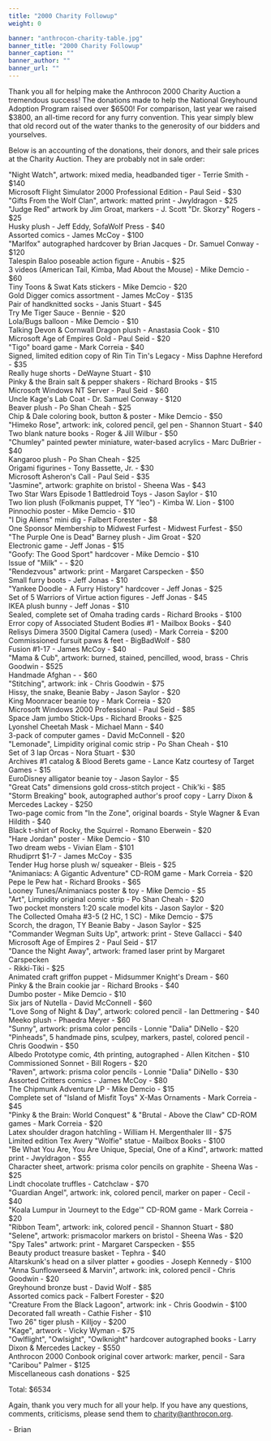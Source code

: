 ```yaml
---
title: "2000 Charity Followup"
weight: 0

banner: "anthrocon-charity-table.jpg"
banner_title: "2000 Charity Followup"
banner_caption: ""
banner_author: ""
banner_url: ""
---
```


Thank you all for helping make the Anthrocon 2000 Charity Auction a tremendous success!&nbsp;The donations made to help the National Greyhound Adoption Program raised over $6500!&nbsp;For comparison, last year we raised $3800, an all-time record for any furry convention.&nbsp;This year simply blew that old record out of the water thanks to the generosity of our bidders and yourselves.

Below is an accounting of the donations, their donors, and their sale prices at the Charity Auction.&nbsp;They are probably not in sale order:

"Night Watch", artwork: mixed media, headbanded tiger - Terrie Smith - $140<br>
Microsoft Flight Simulator 2000 Professional Edition - Paul Seid - $30<br>
"Gifts From the Wolf Clan", artwork: matted print - Jwyldragon - $25<br>
"Judge Red" artwork by Jim Groat, markers - J. Scott "Dr. Skorzy" Rogers - $25<br>
Husky plush - Jeff Eddy, SofaWolf Press - $40<br>
Assorted comics - James McCoy - $100<br>
"Marlfox" autographed hardcover by Brian Jacques - Dr. Samuel Conway - $120<br>
Talespin Baloo poseable action figure - Anubis - $25<br>
3 videos (American Tail, Kimba, Mad About the Mouse) - Mike Demcio - $60<br>
Tiny Toons &amp; Swat Kats stickers - Mike Demcio - $20<br>
Gold Digger comics assortment - James McCoy - $135<br>
Pair of handknitted socks - Janis Stuart - $45<br>
Try Me Tiger Sauce - Bennie - $20<br>
Lola/Bugs balloon - Mike Demcio - $10<br>
Talking Devon &amp; Cornwall Dragon plush - Anastasia Cook - $10<br>
Microsoft Age of Empires Gold - Paul Seid - $20<br>
"Tigo" board game - Mark Correia - $40<br>
Signed, limited edition copy of Rin Tin Tin's Legacy - Miss Daphne Hereford - $35<br>
Really huge shorts - DeWayne Stuart - $10<br>
Pinky &amp; the Brain salt &amp; pepper shakers - Richard Brooks - $15<br>
Microsoft Windows NT Server - Paul Seid - $60<br>
Uncle Kage's Lab Coat - Dr. Samuel Conway - $120<br>
Beaver plush - Po Shan Cheah - $25<br>
Chip &amp; Dale coloring book, button &amp; poster - Mike Demcio - $50<br>
"Himeko Rose", artwork: ink, colored pencil, gel pen - Shannon Stuart - $40<br>
Two blank nature books - Roger &amp; Jill Wilbur - $50<br>
"Chumley" painted pewter miniature, water-based acrylics - Marc DuBrier - $40<br>
Kangaroo plush - Po Shan Cheah - $25<br>
Origami figurines - Tony Bassette, Jr. - $30<br>
Microsoft Asheron's Call - Paul Seid - $35<br>
"Jasmine", artwork: graphite on bristol - Sheena Was - $43<br>
Two Star Wars Episode 1 Battledroid Toys - Jason Saylor - $10<br>
Two lion plush (Folkmanis puppet, TY "leo") - Kimba W. Lion - $100<br>
Pinnochio poster - Mike Demcio - $10<br>
"I Dig Aliens" mini dig - Falbert Forester - $8<br>
One Sponsor Membership to Midwest Furfest - Midwest Furfest - $50<br>
"The Purple One is Dead" Barney plush - Jim Groat - $20<br>
Electronic game - Jeff Jonas - $15<br>
"Goofy: The Good Sport" hardcover - Mike Demcio - $10<br>
Issue of "Milk" -&nbsp;- $20<br>
"Rendezvous" artwork: print - Margaret Carspecken - $50<br>
Small furry boots - Jeff Jonas - $10<br>
"Yankee Doodle - A Furry History" hardcover - Jeff Jonas - $25<br>
Set of 5 Warriors of Virtue action figures - Jeff Jonas - $45<br>
IKEA plush bunny - Jeff Jonas - $10<br>
Sealed, complete set of Omaha trading cards - Richard Brooks - $100<br>
Error copy of Associated Student Bodies #1 - Mailbox Books - $40<br>
Relisys Dimera 3500 Digital Camera (used) - Mark Correia - $200<br>
Commissioned fursuit paws &amp; feet - BigBadWolf - $80<br>
Fusion #1-17 - James McCoy - $40<br>
"Mama &amp; Cub", artwork: burned, stained, pencilled, wood, brass - Chris Goodwin - $525<br>
Handmade Afghan -&nbsp;- $60<br>
"Stitching", artwork: ink - Chris Goodwin - $75<br>
Hissy, the snake, Beanie Baby - Jason Saylor - $20<br>
King Moonracer beanie toy - Mark Correia - $20<br>
Microsoft Windows 2000 Professional - Paul Seid - $85<br>
Space Jam jumbo Stick-Ups - Richard Brooks - $25<br>
Lyonshel Cheetah Mask - Michael Mann - $40<br>
3-pack of computer games - David McConnell - $20<br>
"Lemonade", Limpidity original comic strip - Po Shan Cheah - $10<br>
Set of 3 lap Orcas - Nora Stuart - $30<br>
Archives #1 catalog &amp; Blood Berets game - Lance Katz courtesy of Target<br>
Games - $15<br>
EuroDisney alligator beanie toy - Jason Saylor - $5<br>
"Great Cats" dimensions gold cross-stitch project - Chik'ki - $85<br>
"Storm Breaking" book, autographed author's proof copy - Larry Dixon &amp;<br>
Mercedes Lackey - $250<br>
Two-page comic from "In the Zone", original boards - Style Wagner &amp; Evan<br>
Hildith - $40<br>
Black t-shirt of Rocky, the Squirrel - Romano Eberwein - $20<br>
"Hare Jordan" poster - Mike Demcio - $10<br>
Two dream webs - Vivian Elam - $101<br>
Rhudiprrt $1-7 - James McCoy - $35<br>
Tender Hug horse plush w/ squeaker - Bleis - $25<br>
"Animaniacs: A Gigantic Adventure" CD-ROM game - Mark Correia - $20<br>
Pepe le Pew hat - Richard Brooks - $65<br>
Looney Tunes/Animaniacs poster &amp; toy - Mike Demcio - $5<br>
"Art", Limpidity original comic strip - Po Shan Cheah - $20<br>
Two pocket monsters 1:20 scale model kits - Jason Saylor - $20<br>
The Collected Omaha #3-5 (2 HC, 1 SC) - Mike Demcio - $75<br>
Scorch, the dragon, TY Beanie Baby - Jason Saylor - $25<br>
"Commander Wegman Suits Up", artwork: print - Steve Gallacci - $40<br>
Microsoft Age of Empires 2 - Paul Seid - $17<br>
"Dance the Night Away", artwork: framed laser print by Margaret Carspecken<br>
\- Rikki-Tiki - $25<br>
Animated craft griffon puppet - Midsummer Knight's Dream - $60<br>
Pinky &amp; the Brain cookie jar - Richard Brooks - $40<br>
Dumbo poster - Mike Demcio - $10<br>
Six jars of Nutella - David McConnell - $60<br>
"Love Song of Night &amp; Day", artwork: colored pencil - Ian Dettmering - $40<br>
Meeko plush - Phaedra Meyer - $60<br>
"Sunny", artwork: prisma color pencils - Lonnie "Dalia" DiNello - $20<br>
"Pinheads", 5 handmade pins, sculpey, markers, pastel, colored pencil -<br>
Chris Goodwin - $50<br>
Albedo Prototype comic, 4th printing, autographed - Allen Kitchen - $10<br>
Commissioned Sonnet - Bill Rogers - $20<br>
"Raven", artwork: prisma color pencils - Lonnie "Dalia" DiNello - $30<br>
Assorted Critters comics - James McCoy - $80<br>
The Chipmunk Adventure LP - Mike Demcio - $15<br>
Complete set of "Island of Misfit Toys" X-Mas Ornaments - Mark Correia - $45<br>
"Pinky &amp; the Brain: World Conquest" &amp; "Brutal - Above the Claw" CD-ROM<br>
games - Mark Correia - $20<br>
Latex shoulder dragon hatchling - William H. Mergenthaler III - $75<br>
Limited edition Tex Avery "Wolfie" statue - Mailbox Books - $100<br>
"Be What You Are, You Are Unique, Special, One of a Kind", artwork: matted<br>
print - Jwyldragon - $55<br>
Character sheet, artwork: prisma color pencils on graphite - Sheena Was - $25<br>
Lindt chocolate truffles - Catchclaw - $70<br>
"Guardian Angel", artwork: ink, colored pencil, marker on paper - Cecil - $40<br>
"Koala Lumpur in 'Journeyt to the Edge'" CD-ROM game - Mark Correia - $20<br>
"Ribbon Team", artwork: ink, colored pencil - Shannon Stuart - $80<br>
"Selene", artwork: prismacolor markers on bristol - Sheena Was - $20<br>
"Spy Tales" artwork: print - Margaret Carspecken - $55<br>
Beauty product treasure basket - Tephra - $40<br>
Altarskunk's head on a silver platter + goodies - Joseph Kennedy - $100<br>
"Anna Sunflowerseed &amp; Marvin", artwork: ink, colored pencil - Chris Goodwin - $20<br>
Greyhound bronze bust - David Wolf - $85<br>
Assorted comics pack - Falbert Forester - $20<br>
"Creature From the Black Lagoon", artwork: ink - Chris Goodwin - $100<br>
Decorated fall wreath - Cathie Fisher - $10<br>
Two 26" tiger plush - Killjoy - $200<br>
"Kage", artwork - Vicky Wyman - $75<br>
"Owlflight", "Owlsight", "Owlknight" hardcover autographed books - Larry<br>
Dixon &amp; Mercedes Lackey - $550<br>
Anthrocon 2000 Conbook original cover artwork: marker, pencil - Sara<br>
"Caribou" Palmer - $125<br>
Miscellaneous cash donations - $25

Total: $6534

Again, thank you very much for all your help.&nbsp;If you have any questions,<br>
comments, criticisms, please send them to charity@anthrocon.org.

\- Brian
